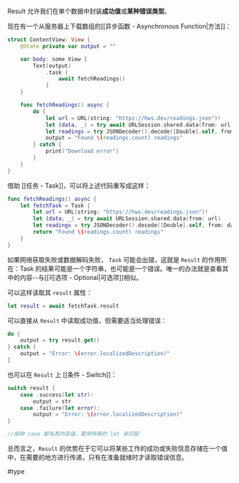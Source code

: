 Result 允许我们在单个数据中封装**成功值**或**某种错误类型**。

现在有一个从服务器上下载数组的[[异步函数 - Asynchronous Function|方法]]：

```swift
struct ContentView: View {
    @State private var output = ""

    var body: some View {
        Text(output)
            .task {
                await fetchReadings()
            }
    }

    func fetchReadings() async {
        do {
            let url = URL(string: "https://hws.dev/readings.json")!
            let (data, _) = try await URLSession.shared.data(from: url)
            let readings = try JSONDecoder().decode([Double].self, from: data)
            output = "Found \(readings.count) readings"
        } catch {
            print("Download error")
        }
    }
}
```

借助 [[任务 - Task]]，可以将上述代码重写成这样：

```swift
func fetchReadings() async {
    let fetchTask = Task {
        let url = URL(string: "https://hws.dev/readings.json")!
        let (data, _) = try await URLSession.shared.data(from: url)
        let readings = try JSONDecoder().decode([Double].self, from: data)
        return "Found \(readings.count) readings"
    }
}
```

如果网络获取失败或数据解码失败， `Task` 可能会出错，这就是 `Result` 的作用所在：Task 的结果可能是一个字符串，也可能是一个错误。唯一的办法就是查看其中的内容--与[[可选项 - Optional|可选项]]相似。

可以这样读取其 `result` 属性：

```swift
let result = await fetchTask.result
```

可以直接从 `Result` 中读取成功值，但需要适当处理错误：

```swift
do {
    output = try result.get()
} catch {
    output = "Error: \(error.localizedDescription)"
}
```

也可以在 `Result` 上 [[条件 - Switch]]：

```swift
switch result {
    case .success(let str):
        output = str
    case .failure(let error):
        output = "Error: \(error.localizedDescription)"
}

//每种 case 都有其内部值，要用特殊的 let 来匹配
```

总而言之，`Result` 的优势在于它可以将某些工作的成功或失败信息存储在一个值中，在需要的地方进行传递，只有在准备就绪时才读取错误信息。

#type 